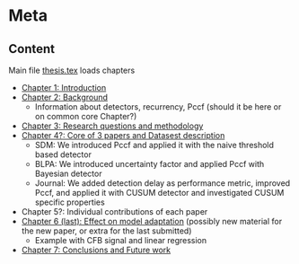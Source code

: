 # Meta 

## Content

Main file [thesis.tex](./thesis.tex) loads chapters

- [Chapter 1: Introduction](chapter1-introduction.tex)
- [Chapter 2: Background](chapter2-background.tex)
  - Information about detectors, recurrency, Pccf (should it be here or on common core Chapter?)
- [Chapter 3: Research questions and methodology](chapter3-rq-and-methodology.tex)
- [Chapter 4?: Core of 3 papers and Datasest description](chapter-articles-and-datasets.tex)
  - SDM: We introduced Pccf and applied it with the naive threshold based detector 
  - BLPA: We introduced uncertainty factor and applied Pccf with Bayesian detector
  - Journal: We added detection delay as performance metric, improved Pccf, and applied it with CUSUM detector and investigated CUSUM specific properties 
- Chapter 5?: Individual contributions of each paper
- [Chapter 6 (last): Effect on model adaptation](chapter-effect-on-model-adaptation.tex) (possibly new material for the new paper, or extra for the last submitted)
  - Example with CFB signal and linear regression
- [Chapter 7: Conclusions and Future work](conclusions.tex)

